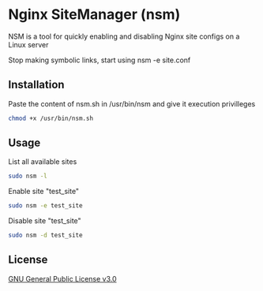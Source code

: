 # Nginx SiteManager (nsm)

NSM is a tool for quickly enabling and disabling Nginx site configs on a Linux server

Stop making symbolic links, start using nsm -e site.conf

## Installation

Paste the content of nsm.sh in /usr/bin/nsm
and give it execution privilleges
```bash
chmod +x /usr/bin/nsm.sh
```

## Usage
List all available sites

```bash
sudo nsm -l
```
Enable site "test_site"
```bash
sudo nsm -e test_site
```
Disable site "test_site"
```bash
sudo nsm -d test_site
```
## License
[GNU General Public License v3.0](https://choosealicense.com/licenses/gpl-3.0/)
